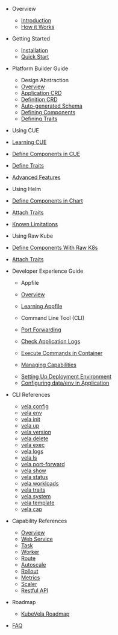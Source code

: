 - Overview
  - [Introduction](/en/introduction.md)
  - [How it Works](/en/concepts.md)

- Getting Started
  - [Installation](/en/install.md)
  - [Quick Start](/en/quick-start.md)

- Platform Builder Guide
  - Design Abstraction
  - [Overview](/en/platform-engineers/overview.md)
  - [Application CRD](/en/application.md)
  - [Definition CRD](/en/platform-engineers/definition-and-templates.md)
  - [Auto-generated Schema](/en/platform-engineers/openapi-v3-json-schema.md)
  - [Defining Components](/en/platform-engineers/component.md)
  - [Defining Traits](/en/platform-engineers/trait.md)  
<!-- - [Defining Cloud Service](/en/platform-engineers/cloud-services.md) -->

  - Using CUE
  - [Learning CUE](/en/cue/basic.md)
  - [Define Components in CUE](/en/cue/component.md)
  - [Define Traits](/en/cue/trait.md)
  - [Advanced Features](/en/cue/status.md)

  - Using Helm
  - [Define Components in Chart](/en/helm/component.md)
  - [Attach Traits](/en/helm/trait.md)
  - [Known Limitations](/en/helm/known-issues.md)
  
  - Using Raw Kube
  - [Define Components With Raw K8s](/en/kube/component.md)
  - [Attach Traits](/en/kube/trait.md)

- Developer Experience Guide
  - Appfile
  - [Overview](/en/quick-start-appfile.md)
  - [Learning Appfile](/en/developers/learn-appfile.md)

  - Command Line Tool (CLI)
  - [Port Forwarding](/en/developers/port-forward.md)
  - [Check Application Logs](/en/developers/check-logs.md)
  - [Execute Commands in Container](/en/developers/exec-cmd.md)  
  - [Managing Capabilities](/en/developers/cap-center.md)
  <!-- - [Setting Routes](/en/developers/extensions/set-route.md) -->
  <!-- - [Setting Auto-scaling Policy](/en/developers/extensions/set-autoscale.md) -->
  <!-- - [Setting Rollout Strategy](/en/developers/extensions/set-rollout.md) -->
  <!-- - [Setting Monitoring Policy](/en/developers/extensions/set-metrics.md) -->
  - [Setting Up Deployment Environment](/en/developers/config-enviroments.md)
  - [Configuring data/env in Application](/en/developers/config-app.md)
  <!-- - [Alternative Commands](/en/developers/alternative-cmd.md) -->

- CLI References
  - [vela config](/en/cli/vela_config.md)
  - [vela env](/en/cli/vela_env.md)
  - [vela init](/en/cli/vela_init.md)
  - [vela up](/en/cli/vela_up.md)
  - [vela version](/en/cli/vela_version.md)
  - [vela delete](/en/cli/vela_delete.md)
  - [vela exec](/en/cli/vela_exec.md)
  - [vela logs](/en/cli/vela_logs.md)
  - [vela ls](/en/cli/vela_ls.md)
  - [vela port-forward](/en/cli/vela_port-forward.md)
  - [vela show](/en/cli/vela_show.md)
  - [vela status](/en/cli/vela_status.md)
  - [vela workloads](/en/cli/vela_workloads.md)
  - [vela traits](/en/cli/vela_traits.md)
  - [vela system](/en/cli/vela_system.md)
  - [vela template](/en/cli/vela_template.md)
  - [vela cap](/en/cli/vela_cap.md)

- Capability References
  - [Overview](/en/developers/references/README.md)
  - [Web Service](/en/developers/references/workload-types/webservice.md)
  - [Task](/en/developers/references/workload-types/task.md)
  - [Worker](/en/developers/references/workload-types/worker.md)
  - [Route](/en/developers/references/traits/route.md)
  - [Autoscale](/en/developers/references/traits/autoscale.md)
  - [Rollout](/en/developers/references/traits/rollout.md)
  - [Metrics](/en/developers/references/traits/metrics.md)
  - [Scaler](/en/developers/references/traits/scaler.md)
  - [Restful API](/en/developers/references/restful-api/index.html ':ignore')

- Roadmap
  - [KubeVela Roadmap](/en/roadmap.md)

- [FAQ](/en/developers/references/devex/faq.md)
